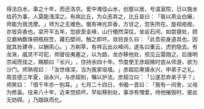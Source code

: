 得法白水，事之十年，而还洛京。爱中滩佳山水，创屋以居，号温室院，日以施水给药为事，人莫能浅深之。有病比丘，为众恶弃之，比丘哀曰：​「我以夙业白癞，师能为我洗摩。​」师为之无难色。俄有神光异香，方讶之，忽失所在。旋视疮痂，亦皆异香也。梁开平五年，忽欲至圭峰，山行翛然深往，坐岩石间，如尝寝处，顾见磨衲数珠铜瓶棕笠，藏石壁间，触之即坏。敛目良久曰：​「此吾前身道具也。因就其处建寺，以酬夙心。​」方剃草，有祥云出众峰间，遂名曰重云，虎豹隐去。有龙湫，威灵不可犯，师督役夷塞之，以为路，龙亦移他处，但见云雷随之。后唐明宗闻而佳之，赐额曰「长兴」​，住持余四十年。节度使王彦超微时尝从师游，欲为沙门。师熟视曰：​「汝世缘深，当为我家垣墙。​」彦超后果镇永兴，申弟子之礼。周显德三年夏，诣永兴，与彦超别，嘱以护法。彦超泣曰：​「公遂忍弃弟子乎？​」师笑曰：​「借千年亦一别耳。​」七月二十四日，书偈一首曰：​「我有一间舍，父母为修盖。往来八十年，近来觉损坏。早拟移别处，事涉有憎爱。待他摧毁时，彼此无妨碍。​」乃跏趺而化。